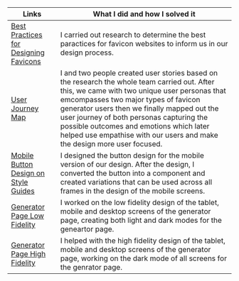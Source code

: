 | Links                           | What I did and how I solved it                                                                                              |
| ------------------------------ | -------------------------------------------------------------------------------------------------------- |
|  <a href="https://docs.google.com/document/d/1J7jvr_cC2xHMY3fqC1iIx4ISejJeYngvs3YTUyIvJDg/edit" target="_blank">Best Practices for Designing Favicons </a>    | I carried out research to determine the best paractices for favicon websites to inform us in our design process.
|  <a href="https://www.figma.com/file/xluCIzUNDGtsdNn3EAfwdF/USER-JOURNEY-MAP-TEAM_61?node-id=0%3A1">User Journey Map </a>    | I and two people created user stories based on the research the whole team carried out. After this, we came with two unique user personas that emcompasses two major types of favicon generator users then we finally mapped out the user journey of both personas capturing the possible outcomes and emotions which later helped use empathise with our users and make the design more user focused.
|  <a href="https://www.figma.com/file/m7bJFJCSTaLcm7APr3gs9W/Style-Guides?node-id=0%3A1" target="_blank">Mobile Button Design on Style Guides </a>    | I designed the button design for the mobile version of our design. After the design, I converted the button into a component and created variations that can be used across all frames in the design of the mobile screens.
|  <a href="https://www.figma.com/file/40GfG3PETqCms1QYDmI3eK/Generator-Page-Lofi?node-id=0%3A1" target="_blank">Generator Page Low Fidelity </a>    | I worked on the low fidelity design of the tablet, mobile and desktop screens of the generator page, creating both light and dark modes for the geneartor page.
|  <a href="https://www.figma.com/file/HLYAbHntWLXZLkDMTBlLgp/Generator-page-High-Fidelity-Wire-Frames?node-id=0%3A1" target="_blank">Generator Page High Fidelity </a>    | I helped with the high fidelity design of the tablet, mobile and desktop screens of the generator page, working on the dark mode of all screens for the genrator page.
